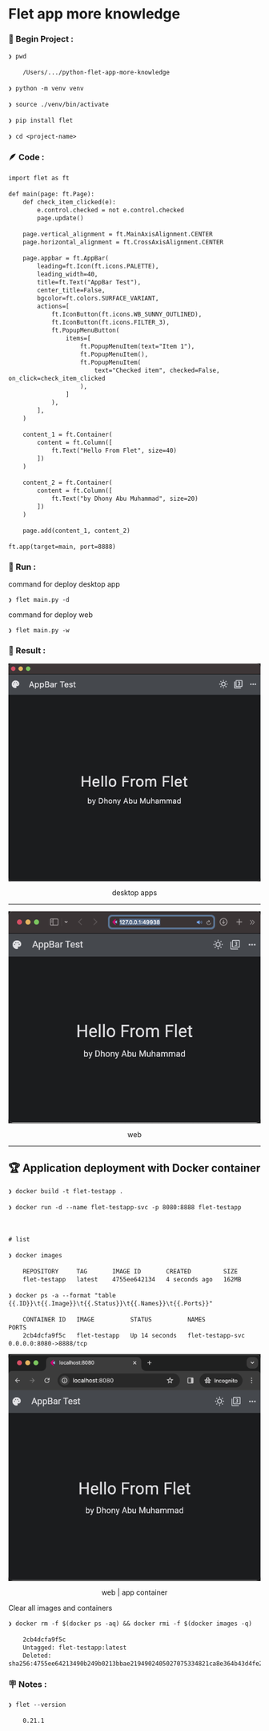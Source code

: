 # Flet app more knowledge


### &#x1F530; Begin Project :

    ❯ pwd

        /Users/.../python-flet-app-more-knowledge

    ❯ python -m venv venv

    ❯ source ./venv/bin/activate

    ❯ pip install flet

    ❯ cd <project-name>


### &#x1FAB6; Code :

    import flet as ft

    def main(page: ft.Page):
        def check_item_clicked(e):
            e.control.checked = not e.control.checked
            page.update()

        page.vertical_alignment = ft.MainAxisAlignment.CENTER
        page.horizontal_alignment = ft.CrossAxisAlignment.CENTER

        page.appbar = ft.AppBar(
            leading=ft.Icon(ft.icons.PALETTE),
            leading_width=40,
            title=ft.Text("AppBar Test"),
            center_title=False,
            bgcolor=ft.colors.SURFACE_VARIANT,
            actions=[
                ft.IconButton(ft.icons.WB_SUNNY_OUTLINED),
                ft.IconButton(ft.icons.FILTER_3),
                ft.PopupMenuButton(
                    items=[
                        ft.PopupMenuItem(text="Item 1"),
                        ft.PopupMenuItem(),  
                        ft.PopupMenuItem(
                            text="Checked item", checked=False, on_click=check_item_clicked
                        ),
                    ]
                ),
            ],
        )

        content_1 = ft.Container(
            content = ft.Column([
                ft.Text("Hello From Flet", size=40)
            ])
        )

        content_2 = ft.Container(
            content = ft.Column([
                ft.Text("by Dhony Abu Muhammad", size=20)
            ])
        )

        page.add(content_1, content_2)

    ft.app(target=main, port=8888)




### &#x1F3C3; Run :

command for deploy desktop app

    ❯ flet main.py -d 


command for deploy web

    ❯ flet main.py -w

    

### &#x1F3C5; Result :

<p align="center">
    <img src="./gambar-petunjuk/ss_flet_app_desk_2.png" alt="ss_flet_app_desk_2" style="display: block; margin: 0 auto;">
</p>
<p align="center">desktop apps</p>

---

<p align="center">
    <img src="./gambar-petunjuk/ss_flet_app_web_2.png" alt="ss_flet_app_web_2" style="display: block; margin: 0 auto;">
</p>
<p align="center">web</p>

---

## &#x1F3C6; Application deployment with Docker container

    ❯ docker build -t flet-testapp .

    ❯ docker run -d --name flet-testapp-svc -p 8080:8888 flet-testapp



    # list

    ❯ docker images

        REPOSITORY     TAG       IMAGE ID       CREATED         SIZE
        flet-testapp   latest    4755ee642134   4 seconds ago   162MB

    ❯ docker ps -a --format "table {{.ID}}\t{{.Image}}\t{{.Status}}\t{{.Names}}\t{{.Ports}}"

        CONTAINER ID   IMAGE          STATUS          NAMES              PORTS
        2cb4dcfa9f5c   flet-testapp   Up 14 seconds   flet-testapp-svc   0.0.0.0:8080->8888/tcp 


<p align="center">
    <img src="./gambar-petunjuk/ss_flet_app_container_1.png" alt="ss_flet_app_container_1" style="display: block; margin: 0 auto;">
</p>
<p align="center">web | app container</p>


Clear all images and containers

    ❯ docker rm -f $(docker ps -aq) && docker rmi -f $(docker images -q)

        2cb4dcfa9f5c
        Untagged: flet-testapp:latest
        Deleted: sha256:4755ee64213490b249b0213bbae2194902405027075334821ca8e364b43d4fe2


### &#x1FAA7; Notes :

    ❯ flet --version

        0.21.1
